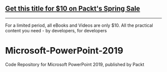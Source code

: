 ## [Get this title for $10 on Packt's Spring Sale](https://www.packt.com/V15445?utm_source=github&utm_medium=packt-github-repo&utm_campaign=spring_10_dollar_2022)
-----
For a limited period, all eBooks and Videos are only $10. All the practical content you need \- by developers, for developers

# Microsoft-PowerPoint-2019
Code Repository for Microsoft PowerPoint 2019, published by Packt

